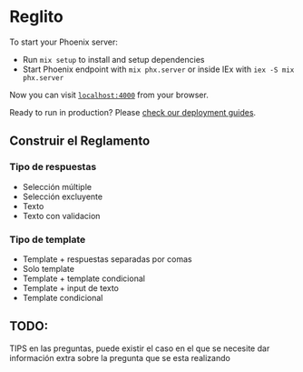 # Reglito

To start your Phoenix server:

  * Run `mix setup` to install and setup dependencies
  * Start Phoenix endpoint with `mix phx.server` or inside IEx with `iex -S mix phx.server`

Now you can visit [`localhost:4000`](http://localhost:4000) from your browser.

Ready to run in production? Please [check our deployment guides](https://hexdocs.pm/phoenix/deployment.html).

## Construir el Reglamento

### Tipo de respuestas
- Selección múltiple
- Selección excluyente
- Texto
- Texto con validacion

### Tipo de template
- Template + respuestas separadas por comas
- Solo template
- Template + template condicional
- Template + input de texto
- Template condicional

## TODO:
TIPS en las preguntas, puede existir el caso en el que se necesite dar información extra sobre la pregunta que se esta realizando
